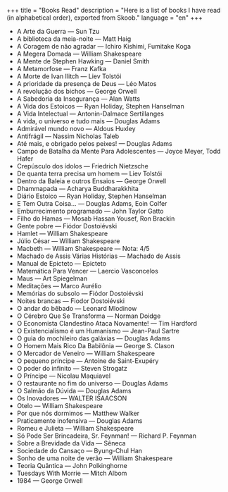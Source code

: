 +++
title = "Books Read"
description = "Here is a list of books I have read (in alphabetical order), exported from Skoob."
language = "en"
+++

- A Arte da Guerra — Sun Tzu
- A biblioteca da meia-noite — Matt Haig
- A Coragem de não agradar — Ichiro Kishimi, Fumitake Koga
- A Megera Domada — William Shakespeare
- A Mente de Stephen Hawking — Daniel Smith
- A Metamorfose — Franz Kafka
- A Morte de Ivan Ilitch — Liev Tolstói
- A prioridade da presença de Deus — Léo Matos
- A revolução dos bichos — George Orwell
- A Sabedoria da Insegurança — Alan Watts
- A Vida dos Estoicos — Ryan Holiday, Stephen Hanselman
- A Vida Intelectual — Antonin-Dalmace Sertillanges
- A vida, o universo e tudo mais — Douglas Adams
- Admirável mundo novo — Aldous Huxley
- Antifrágil — Nassim Nicholas Taleb
- Até mais, e obrigado pelos peixes! — Douglas Adams
- Campo de Batalha da Mente Para Adolescentes — Joyce Meyer, Todd Hafer
- Crepúsculo dos ídolos — Friedrich Nietzsche
- De quanta terra precisa um homem — Liev Tolstói
- Dentro da Baleia e outros Ensaios — George Orwell
- Dhammapada — Acharya Buddharakkhita
- Diário Estoico — Ryan Holiday, Stephen Hanselman
- E Tem Outra Coisa... — Douglas Adams, Eoin Colfer
- Emburrecimento programado — John Taylor Gatto
- Filho do Hamas — Mosab Hassan Yousef, Ron Brackin
- Gente pobre — Fiódor Dostoiévski
- Hamlet — William Shakespeare
- Júlio César — William Shakespeare
- Macbeth — William Shakespeare — Nota: 4/5
- Machado de Assis Várias Histórias — Machado de Assis
- Manual de Epicteto — Epicteto
- Matemática Para Vencer — Laercio Vasconcelos
- Maus — Art Spiegelman
- Meditações — Marco Aurélio
- Memórias do subsolo — Fiódor Dostoiévski
- Noites brancas — Fiodor Dostoiévski
- O andar do bêbado — Leonard Mlodinow
- O Cérebro Que Se Transforma — Norman Doidge
- O Economista Clandestino Ataca Novamente! — Tim Hardford
- O Existencialismo é um Humanismo — Jean-Paul Sartre
- O guia do mochileiro das galáxias — Douglas Adams
- O Homem Mais Rico Da Babilônia — George S. Clason
- O Mercador de Veneiro — William Shakespeare
- O pequeno príncipe — Antoine de Saint-Exupéry
- O poder do infinito — Steven Strogatz
- O Príncipe — Nicolau Maquiavel
- O restaurante no fim do universo — Douglas Adams
- O Salmão da Dúvida — Douglas Adams
- Os Inovadores — WALTER ISAACSON
- Otelo — William Shakespeare
- Por que nós dormimos — Matthew Walker
- Praticamente inofensiva — Douglas Adams
- Romeu e Julieta — William Shakespeare
- Só Pode Ser Brincadeira, Sr. Feynman! — Richard P. Feynman
- Sobre a Brevidade da Vida — Sêneca
- Sociedade do Cansaço — Byung-Chul Han
- Sonho de uma noite de verão — William Shakespeare
- Teoria Quântica — John Polkinghorne
- Tuesdays With Morrie — Mitch Albom
- 1984 — George Orwell
